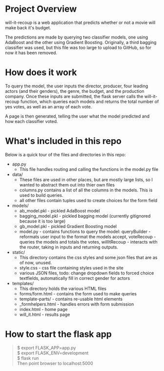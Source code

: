# Project Overview
will-it-recoup is a web application that predicts whether or not a movie will make back it's budget.  
  
The predictions are made by querying two classifier models, one using AdaBoost and the other using Gradient Boosting. Originally, a third bagging classifier was used, but this file was too large to upload to GitHub, so for now it has been removed.  
  
# How does it work  
To query the model, the user inputs the director, producer, four leading actors (and their genders), the genre, the budget, and the production company. Once these inputs are submitted, the flask server calls the will-it-recoup function, which queries each models and returns the total number of yes votes, as well as an array of each vote.  
  
A page is then generated, telling the user what the model predicted and how each classifier voted.

# What's included in this repo  
Below is a quick tour of the files and directories in this repo:  
+ app.py  
    - This file handles routing and calling the functions in the model.py file  
+ data/  
    - These files are used in other places, but are mostly large lists, so I wanted to abstract them out into thier own files
    - columns.py contains a list of all the columns in the models. This is used to build queries.
    - all other files contain tuples used to create choices for the form field
+ models/
    - ab_model.pkl - pickled AdaBoost model
    - bagging_model.pkl - pickled bagging model (currently gitignored because it is too large)
    - gb_model.pkl - pickled Gradient Boosting model
    - model.py - contains functions to query the model: queryBuilder - reformats user input to the format the models accept, voteRecoup - queries the models and totals the votes, willItRecoup - interacts with the router, taking in inputs and returning outputs.
+ static/
    - This directory contains the css styles and some json files that are as of now, unused.
    - style.css - css file containing styles used in the site
    - various JSON files, todo: change dropdown fields to forced choice textfields, automatically fill in correct gender for actors
+ templates/
    - This directory holds the various HTML files 
    - forms/form.html - contains the form used to make queries
    - template-parts/ - contains re-usable html elements
    - _formhelpers.html - handles errors with form submission
    - index.html - home page
    - will_it.html - results page
# How to start the flask app
> $ export FLASK_APP=app.py  
> $ export FLASK_ENV=development  
> $ flask run  
Then point browser to localhost:5000


